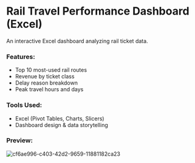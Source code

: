 # Rail Travel Performance Dashboard (Excel)
An interactive Excel dashboard analyzing rail ticket data.
### Features:
- Top 10 most-used rail routes
- Revenue by ticket class
- Delay reason breakdown
- Peak travel hours and days
 ### Tools Used:
- Excel (Pivot Tables, Charts, Slicers)
- Dashboard design & data storytelling
### Preview:
![cf6ae996-c403-42d2-9659-11881182ca23](https://github.com/user-attachments/assets/a4509c39-a580-4e05-b01b-b2ea086b20b8)
